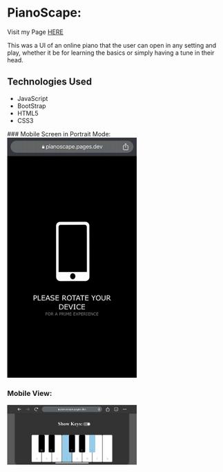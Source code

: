 # PianoScape: 
Visit my Page [HERE](https://pianoscape.pages.dev)

This was a UI of an online piano that the user can open in any setting and play, whether it be for learning the basics or simply having a tune in their head.

## Technologies Used

* JavaScript
* BootStrap
* HTML5
* CSS3



<p float="left">
  ### Mobile Screen in Portrait Mode:
  <img src="media/promptOrientation.gif" alt="drawing" style="width:300px;"/>

  ### Mobile View:
  <img src="media/pianoIphone.PNG" alt="drawing" style="width:300px;"/>
</p>
